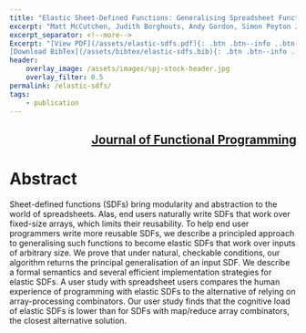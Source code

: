 ```yaml
---
title: "Elastic Sheet-Defined Functions: Generalising Spreadsheet Functions to Variable-Size Input Arrays"
excerpt: "Matt McCutchen, Judith Borghouts, Andy Gordon, Simon Peyton Jones, Advait Sarkar. (2020)."
excerpt_separator: <!--more-->
Excerpt: "[View PDF](/assets/elastic-sdfs.pdf){: .btn .btn--info ..btn--large}
[Download BibTex](/assets/bibtex/elastic-sdfs.bib){: .btn .btn--info ..btn--large}"
header:
    overlay_image: /assets/images/spj-stock-header.jpg
    overlay_filter: 0.5
permalink: /elastic-sdfs/
tags:
    - publication
---
```

<div style="text-align: right"><h2><a href ="https://www.cambridge.org/core/journals/journal-of-functional-programming/article/elastic-sheetdefined-functions-generalising-spreadsheet-functions-to-variablesize-input-arrays/A85E83284ADAFF27B8607BBF20175D7B">Journal of Functional Programming</a></h2></div>

# Abstract
Sheet-defined functions (SDFs) bring modularity and abstraction to the world of spreadsheets. Alas, end users naturally write SDFs that work over fixed-size arrays, which limits their reusability. To help end user programmers write more reusable SDFs, we describe a principled approach to generalising such functions to become elastic SDFs that work over inputs of arbitrary size. We prove that under natural, checkable conditions, our algorithm returns the principal generalisation of an input SDF. We describe a formal semantics and several efficient implementation strategies for elastic SDFs. A user study with spreadsheet users compares the human experience of programming with elastic SDFs to the alternative of relying on array-processing combinators. Our user study finds that the cognitive load of elastic SDFs is lower than for SDFs with map/reduce array combinators, the closest alternative solution.
